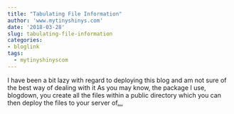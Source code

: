 ```yaml
---
title: "Tabulating File Information"
author: 'www.mytinyshinys.com'
date: '2018-03-28'
slug: tabulating-file-information
categories:
- bloglink
tags:
  - mytinyshinyscom
---
```


I have been a bit lazy with regard to deploying this blog and am not sure of the best way of dealing with it As you may know, the package I use, blogdown, you create all the files within a public directory which you can then deploy the files to your server of[... <i class="fas fa-external-link-alt"></i>](https://www.mytinyshinys.com/2018/03/28/tabulating-file-information/)

